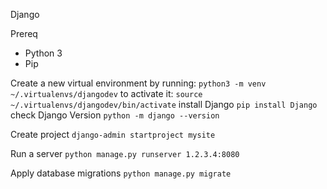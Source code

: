 Django

Prereq
- Python 3
- Pip

Create a new virtual environment by running:
`python3 -m venv ~/.virtualenvs/djangodev`
to activate it:
`source ~/.virtualenvs/djangodev/bin/activate`
install Django
`pip install Django`
check Django Version
`python -m django --version`

Create project
`django-admin startproject mysite`

Run a server
`python manage.py runserver 1.2.3.4:8080`

Apply database migrations
`python manage.py migrate`


